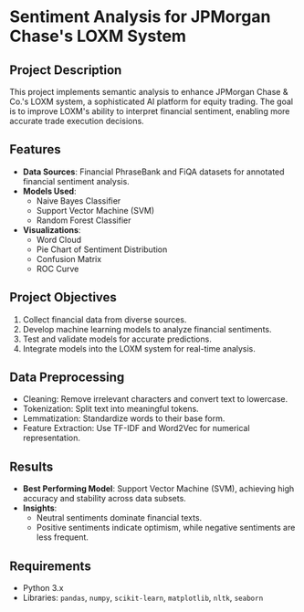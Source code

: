 # Sentiment Analysis for JPMorgan Chase's LOXM System

## Project Description
This project implements semantic analysis to enhance JPMorgan Chase & Co.'s LOXM system, a sophisticated AI platform for equity trading. The goal is to improve LOXM's ability to interpret financial sentiment, enabling more accurate trade execution decisions.

## Features
- **Data Sources**: Financial PhraseBank and FiQA datasets for annotated financial sentiment analysis.
- **Models Used**:
  - Naive Bayes Classifier
  - Support Vector Machine (SVM)
  - Random Forest Classifier
- **Visualizations**:
  - Word Cloud
  - Pie Chart of Sentiment Distribution
  - Confusion Matrix
  - ROC Curve

## Project Objectives
1. Collect financial data from diverse sources.
2. Develop machine learning models to analyze financial sentiments.
3. Test and validate models for accurate predictions.
4. Integrate models into the LOXM system for real-time analysis.

## Data Preprocessing
- Cleaning: Remove irrelevant characters and convert text to lowercase.
- Tokenization: Split text into meaningful tokens.
- Lemmatization: Standardize words to their base form.
- Feature Extraction: Use TF-IDF and Word2Vec for numerical representation.

## Results
- **Best Performing Model**: Support Vector Machine (SVM), achieving high accuracy and stability across data subsets.
- **Insights**:
  - Neutral sentiments dominate financial texts.
  - Positive sentiments indicate optimism, while negative sentiments are less frequent.

## Requirements
- Python 3.x
- Libraries: `pandas`, `numpy`, `scikit-learn`, `matplotlib`, `nltk`, `seaborn`
